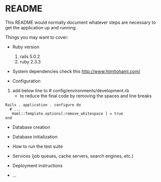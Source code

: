 # README

This README would normally document whatever steps are necessary to get the
application up and running.

Things you may want to cover:

* Ruby version
  1. rails 5.0.2 
  2. ruby 2.3.3

* System dependencies
check this 
 http://www.htmltohaml.com/
* Configuration

 1. add below line to # config/environments/development.rb
    * to reduce the final code by removing the spaces and line breaks
 ```
Rails . application . configure do
  # ...
    Haml::Template.options[:remove_whitespace ] = true
end

 ```
* Database creation

* Database initialization

* How to run the test suite

* Services (job queues, cache servers, search engines, etc.)

* Deployment instructions

* ...
